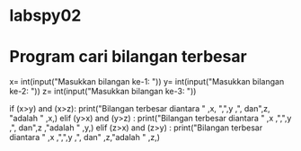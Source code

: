 # labspy02
# Program cari bilangan terbesar
x= int(input("Masukkan bilangan ke-1: "))
y= int(input("Masukkan bilangan ke-2: "))
z= int(input("Masukkan bilangan ke-3: "))

if (x>y) and (x>z):
	print("Bilangan terbesar diantara " ,x, ",",y ,", dan",z, "adalah " ,x,)
elif (y>x) and (y>z) :
    print("Bilangan terbesar diantara " ,x ,",",y ,", dan",z ,"adalah " ,y,)
elif (z>x) and (z>y) :
	print("Bilangan terbesar diantara " ,x ,",",y ,", dan" ,z,"adalah " ,z,)
